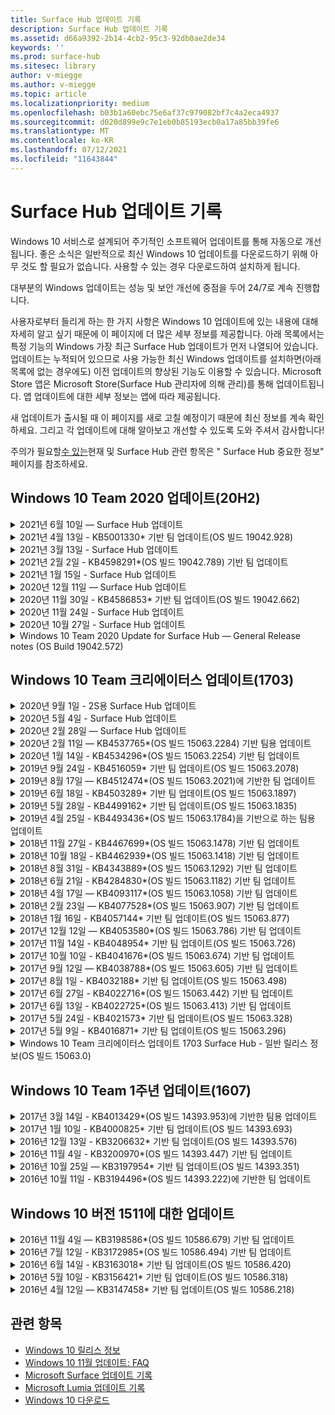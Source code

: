 ```yaml
---
title: Surface Hub 업데이트 기록
description: Surface Hub 업데이트 기록
ms.assetid: d66a9392-2b14-4cb2-95c3-92db0ae2de34
keywords: ''
ms.prod: surface-hub
ms.sitesec: library
author: v-miegge
ms.author: v-miegge
ms.topic: article
ms.localizationpriority: medium
ms.openlocfilehash: b03b1a60ebc75e6af37c979082bf7c4a2eca4937
ms.sourcegitcommit: d020d899e9c7e1eb0b85193ecb0a17a85bb39fe6
ms.translationtype: MT
ms.contentlocale: ko-KR
ms.lasthandoff: 07/12/2021
ms.locfileid: "11643844"
---
```

# <a name="surface-hub-update-history"></a>Surface Hub 업데이트 기록

Windows 10 서비스로 설계되어 주기적인 소프트웨어 업데이트를 통해 자동으로 개선됩니다. 좋은 소식은 일반적으로 최신 Windows 10 업데이트를 다운로드하기 위해 아무 것도 할 필요가 없습니다. 사용할 수 있는 경우 다운로드하여 설치하게 됩니다.

대부분의 Windows 업데이트는 성능 및 보안 개선에 중점을 두어 24/7로 계속 진행합니다.

사용자로부터 들리게 하는 한 가지 사항은 Windows 10 업데이트에 있는 내용에 대해 자세히 알고 싶기 때문에 이 페이지에 더 많은 세부 정보를 제공합니다. 아래 목록에서는 특정 기능의 Windows 가장 최근 Surface Hub 업데이트가 먼저 나열되어 있습니다. 업데이트는 누적되어 있으므로 사용 가능한 최신 Windows 업데이트를 설치하면(아래 목록에 없는 경우에도) 이전 업데이트의 향상된 기능도 이용할 수 있습니다. Microsoft Store 앱은 Microsoft Store(Surface Hub 관리자에 의해 관리)를 통해 업데이트됩니다. 앱 업데이트에 대한 세부 정보는 앱에 따라 제공됩니다.

새 업데이트가 출시될 때 이 페이지를 새로 고칠 예정이기 때문에 최신 정보를 계속 확인하세요. 그리고 각 업데이트에 대해 알아보고 개선할 수 있도록 도와 주셔서 감사합니다!

주의가 필요할[수 있는](https://support.microsoft.com/products/surface-devices/surface-hub)현재 및 Surface Hub 관련 항목은 " Surface Hub 중요한 정보" 페이지를 참조하세요.

## <a name="windows-10-team-2020-update-20h2"></a>Windows 10 Team 2020 업데이트(20H2)

<details>
<summary>2021년 6월 10일 — Surface Hub 업데이트</summary>

이 업데이트는 Surface Hub 2S와 관련이 있으며 아래에 설명된 드라이버 및 펌웨어 업데이트를 제공합니다.

* Surface UEFI 업데이트 - 694.3751.768.0
  * 중요한 보안 취약성을 해결하고 시스템 안정성을 향상시킵니다.
* Surface ME 펌웨어 업데이트 - 11.8.86.3877
  * 중요한 보안 취약성을 해결하고 시스템 안정성을 향상시킵니다.
* Intel(R) 관리 엔진 인터페이스 드라이버 - 2102.100.0.1044
  * 중요한 보안 취약성을 해결하고 시스템 안정성을 향상시킵니다.
</details>

<details>
<summary>2021년 4월 13일 - KB5001330* 기반 팀 업데이트(OS 빌드 19042.928)</summary>

이 업데이트는 Surface Hub 개선 및 보안 수정을 포함합니다. 업데이트 기록에 Surface Hub 간략하게 설명되지 않은 Windows 10 [업데이트에 대한](https://support.microsoft.com/help/4581839/windows-10-update-history)주요 업데이트는 다음과 같습니다.

* 일부 Surface Hub 모든 누적 업데이트가 Windows 대신 월별 보안 업데이트만 설치하는 Windows 해결합니다.

장치 기능 [및 서비스를 Surface Hub/사용](/surface-hub/) 안 하게 설정하려면 관리자 가이드를 참조하세요. *[KB5001330](https://support.microsoft.com/help/5001330)
</details>

<details>
<summary>2021년 3월 13일 - Surface Hub 업데이트</summary>

이 업데이트는 Surface Hub 2S와 관련이 있으며 아래에 설명된 드라이버 및 펌웨어 업데이트를 제공합니다.

* Intel(R) Bluetooth 드라이버 - 22.30.0.4
  * 시스템 보안 및 안정성을 향상시킵니다.
* Intel(R) 그래픽 드라이버 - 27.20.100.8682
  * 시스템 보안 및 안정성을 향상시킵니다.
* Intel(R) Wi-Fi 드라이버 - 22.30.0.11
  * 시스템 보안 및 안정성을 향상시킵니다.
</details>

<details>
<summary>2021년 2월 2일 - KB4598291*(OS 빌드 19042.789) 기반 팀 업데이트</summary>

이 업데이트는 Surface Hub 개선 및 보안 수정을 포함합니다. 업데이트 기록에 Surface Hub 간략하게 설명되지 않은 Windows 10 [업데이트에 대한](https://support.microsoft.com/help/4581839/windows-10-update-history)주요 업데이트는 다음과 같습니다.

* 장치 계정의 UPN이 SMTP와 같지 Exchange 일정 동기화가 작동할 수 있는 수정입니다.
* 관리자가 일정과 동기화하는 동안 최신 인증을 사용하지 않도록 설정하는 기능을 Exchange.
* "Surface Hub 자격 증명 사용" 기능을 사용하도록 설정한 후 사용자에게 프록시 자격 증명을 입력하라는 메시지가 없는지 확인합니다.
* 인증을 요구하는 프록시를 Windows 업데이트 및 스토어 업데이트 확인이 완료되지 않는 문제를 해결합니다.
* 유선으로 커넥트 동안 앱의 안정성을 향상시킵니다.

장치 기능 [및 서비스를 Surface Hub/사용](/surface-hub/) 안 하게 설정하려면 관리자 가이드를 참조하세요. *[KB4598291](https://support.microsoft.com/help/4598291)
</details>

<details>
<summary>2021년 1월 15일 - Surface Hub 업데이트</summary>

이 업데이트는 Surface Hub 2S와 관련이 있으며 아래에 설명된 드라이버 및 펌웨어 업데이트를 제공합니다.

* Surface SMC 펌웨어 업데이트 - 3.93.139.0
* Surface UEFI 업데이트 - 694.3473.768.0
</details>

<details>
<summary>2020년 12월 11일 — Surface Hub 업데이트</summary>

이 업데이트는 Surface Hub 2S와 관련이 있으며 아래에 설명된 드라이버 및 펌웨어 업데이트를 제공합니다.

* Surface SMC 펌웨어 업데이트 - 3.92.139.0
* Surface UEFI 업데이트 - 694.3447.768.0
</details>

<details>
<summary>2020년 11월 30일 - KB4586853* 기반 팀 업데이트(OS 빌드 19042.662)</summary>

이 업데이트는 Surface Hub 개선 및 보안 수정을 포함합니다. 업데이트 기록에 Surface Hub 간략하게 설명되지 않은 Windows 10 [업데이트에 대한](https://support.microsoft.com/help/4581839/windows-10-update-history)주요 업데이트는 다음과 같습니다.

* 추가 옵션을 설정 개인 정보 보호 정책 페이지로 업데이트합니다.
* 세션 종료 정리가 Edge 업데이트와 관련된 모든 데이터를 완전히 Chromium.
* 이미 시작된 모임이 시작/시작 화면에 표시되지 않는 문제를 해결합니다.
* en-US 이 아닌 로직에 대한 클라우드 복구 문제를 해결합니다.
* 비즈니스용 Skype
  * 방향 오디오 성능을 향상합니다.
  * 통화 중 펜을 사용할 때 "펜 탭" 비즈니스용 Skype 감소합니다.
* 내부자 프로그램에 등록할 때 안정성을 Windows 향상시킵니다.
* 팀 셸의 안정성을 Windows 향상시킵니다.

장치 기능 [및 서비스를 Surface Hub/사용](/surface-hub/) 안 하게 설정하려면 관리자 가이드를 참조하세요. *[KB4586853](https://support.microsoft.com/help/4586853)
</details>

<details>
<summary>2020년 11월 24일 - Surface Hub 업데이트</summary>

이 업데이트는 Surface Hub 2S와 관련이 있으며 아래에 설명된 드라이버 및 펌웨어 업데이트를 제공합니다.

* Surface SMC 펌웨어 업데이트 - 3.91.139.0
  * 연결된 대기 안정성을 개선합니다.
* Surface Touch 펌웨어 업데이트 - 3.91.139.0
  * 연결된 대기 터치 응답을 개선합니다.
* Surface USB 오디오 펌웨어 업데이트 - 3.91.139.0
* Surface 펜 펌웨어 업데이트 - 3.91.139.0
</details>

<details>
<summary>2020년 10월 27일 - Surface Hub 업데이트</summary>

이 업데이트는 Surface Hub 2S와 관련이 있으며 아래에 설명된 드라이버 및 펌웨어 업데이트를 제공합니다.

* Surface 시스템 집계 펌웨어 업데이트 - 4.14.139.0
* Surface UEFI 업데이트 - 694.3386.768.0
</details>

<details>
<summary>Windows 10 Team 2020 Update for Surface Hub — General Release notes (OS Build 19042.572)</summary>

이 업데이트는 Surface Hub 개선 및 보안 수정을 포함합니다. Surface Hub 업데이트 기록에 아직 설명되지 [](https://support.microsoft.com/help/4581839/windows-10-update-history)않은 Windows 10 업데이트에 대한 주요 업데이트는 " Windows 10 Team[2020 Update "의](/surface-hub/surface-hub-2020-update-whats-new)새로운 소식 페이지에 기록되어 있습니다.

지역, 배포 방법 및 장치 유형별로 업데이트 가용성에 대한 자세한 내용은 "Windows 10 Team[2020](/surface-hub/surface-hub-2020-update)업데이트 설치" 페이지를 참조하세요.
</details>

## <a name="windows-10-team-creators-update-1703"></a>Windows 10 Team 크리에이터스 업데이트(1703)

<details>
<summary>2020년 9월 1일 - 2S용 Surface Hub 업데이트</summary>

이 업데이트는 Surface Hub 2S와 관련이 있으며 아래에 설명된 드라이버 및 펌웨어 업데이트를 제공합니다.

* Surface SMC 펌웨어 업데이트 - 1.177.139.0
  * 필드 복구 시나리오를 개선합니다.
* Surface SSD 펌웨어 업데이트 - 5.14.139.0
  * 시스템 안정성을 향상시킵니다.
* Surface Serial Hub 드라이버 - 9.40.139.0
  * 시스템 안정성을 향상시킵니다.
</details>

<details>
<summary>2020년 5월 4일 - Surface Hub 업데이트</summary>

이 업데이트는 Surface Hub 2S와 관련이 있으며 아래에 설명된 드라이버 및 펌웨어 업데이트를 제공합니다.

* Surface USB 오디오 드라이버 - 15.3.6.0
  * 방향 오디오 성능을 향상합니다.
* Intel(R) 디스플레이 오디오 드라이버 - 10.27.0.5
  * 화면 공유 시나리오를 개선합니다.
* Intel(R) 그래픽 드라이버 - 26.20.100.7263
  * 시스템 안정성을 향상시킵니다.
* Surface 시스템 드라이버 - 1.7.139.0
  * 시스템 안정성을 향상시킵니다.
* Surface SMC 펌웨어 업데이트 - 1.176.139.0
  * 시스템 안정성을 향상시킵니다.
</details>

<details>
<summary>2020년 2월 28일 — Surface Hub 업데이트</summary>

이 업데이트는 Surface Hub 2S와 관련이 있으며 아래에 설명된 드라이버 및 펌웨어 업데이트를 제공합니다.

* Surface 통합 드라이버 - 13.46.139.0 
  * 디스플레이 밝기 시나리오를 개선합니다.
* Intel(R) 관리 엔진 인터페이스 드라이버 - 1914.12.0.1256
  * 시스템 안정성을 향상시킵니다.
* Surface SMC 펌웨어 업데이트 - 1.161.139.0
  * 펜 배터리 성능을 향상합니다.
* Surface UEFI 업데이트 - 694.2938.768.0
  * 시스템 안정성을 향상시킵니다.
</details>

<details>
<summary>2020년 2월 11일 — KB4537765*(OS 빌드 15063.2284) 기반 팀용 업데이트</summary>

이 업데이트는 Surface Hub 개선 및 보안 수정을 포함합니다. 업데이트 기록에 Surface Hub 간략하게 설명되지 않은 Windows 10 [업데이트에 대한](https://support.microsoft.com/help/4018124/windows-10-update-history)주요 업데이트는 다음과 같습니다.

* 통화 중 다른 참가자가 허브 2S를 잘 들을 수 없는 비즈니스용 Skype 해결합니다.
* 일부 아랍어, Hebrew 및 기타 RTL 언어 사용 시나리오의 안정성을 Surface Hub.

장치 기능 [및 서비스를 Surface Hub/사용](/surface-hub/) 안 하게 설정하려면 관리자 가이드를 참조하세요.
*[KB4537765](https://support.microsoft.com/help/4537765)
</details>

<details>
<summary>2020년 1월 14일 - KB4534296*(OS 빌드 15063.2254) 기반 팀 업데이트</summary>

이 업데이트는 Surface Hub 개선 및 보안 수정을 포함합니다. 업데이트 기록에 Surface Hub 간략하게 설명되지 않은 Windows 10 [업데이트에 대한](https://support.microsoft.com/help/4018124/windows-10-update-history)주요 업데이트는 다음과 같습니다.

* 2S의 로그 컬렉션에 Microsoft Surface Hub 해결합니다.

장치 기능 [및 서비스를 Surface Hub/사용](/surface-hub/) 안 하게 설정하려면 관리자 가이드를 참조하세요.
*[KB4534296](https://support.microsoft.com/help/4534296)
</details>

<details>
<summary>2019년 9월 24일 - KB4516059* 기반 팀 업데이트(OS 빌드 15063.2078)</summary>

이 업데이트는 Surface Hub 개선 및 보안 수정을 포함합니다. 업데이트 기록에 Surface Hub 간략하게 설명되지 않은 Windows 10 [업데이트에 대한](https://support.microsoft.com/help/4018124/windows-10-update-history)주요 업데이트는 다음과 같습니다.

 * 복구 옵션을 Surface Hub 2S 복구 설정 페이지로 업데이트합니다.
 * 장치 인식을 Surface Hub 2S 시작 화면으로 업데이트합니다.
 * 팀 셸 백그라운드가 잘못 Windows 문제를 해결했습니다.
 * MDM 정책을 사용하여 구성할 때 시작 메뉴 레이아웃 지속성 문제를 해결했습니다.
 * 일부 내부 웹 Microsoft Edge 검색할 때 발생하는 문제를 해결했습니다.
 * 전체 화면 모드로 비즈니스용 Skype 때 발생하는 문제를 해결했습니다.

장치 기능 [및 서비스를 Surface Hub/사용](/surface-hub/) 안 하게 설정하려면 관리자 가이드를 참조하세요.
*[KB4503289](https://support.microsoft.com/help/4503289)
</details>

<details>
<summary>2019년 8월 17일 — KB4512474*(OS 빌드 15063.2021)에 기반한 팀 업데이트</summary>

이 업데이트는 Surface Hub 개선 및 보안 수정을 포함합니다. 업데이트 기록에 Surface Hub 간략하게 설명되지 않은 Windows 10 [업데이트에 대한](https://support.microsoft.com/help/4018124/windows-10-update-history)주요 업데이트는 다음과 같습니다.

 * 허브 2S의 비디오 아웃이 기본적으로 "중복" 모드로 설정되어 있도록 합니다.
 * 일부 아랍어 사용 시나리오의 안정성을 Surface Hub.

장치 기능 [및 서비스를 Surface Hub/사용](/surface-hub/) 안 하게 설정하려면 관리자 가이드를 참조하세요.
*[KB4503289](https://support.microsoft.com/help/4503289)
 </details>

<details>
<summary>2019년 6월 18일 - KB4503289* 기반 팀 업데이트(OS 빌드 15063.1897)</summary>

이 업데이트는 Surface Hub 개선 및 보안 수정을 포함합니다. 업데이트 기록에 Surface Hub 간략하게 설명되지 않은 Windows 10 [업데이트에 대한](https://support.microsoft.com/help/4018124/windows-10-update-history)주요 업데이트는 다음과 같습니다.

* 사용자가 계정이 있는 Microsoft Surface Hub 로그인할 수 Azure Active Directory 해결합니다. 이 문제는 이전 세션이 성공적으로 종료되지 않았기 때문에 발생합니다.
* 장치 계정 설정 시나리오에서 ID 공급자에 대한 TLS 1.2 Exchange 추가합니다.
* 허브 2S에서 하드웨어 진단 앱의 안정성을 개선하기 위한 수정입니다. 
* 허브 2S에서 첫 실행 설치 환경의 일관성을 개선하기 위해 수정합니다. 

장치 기능 [및 서비스를 Surface Hub/사용](/surface-hub/) 안 하게 설정하려면 관리자 가이드를 참조하세요.
*[KB4503289](https://support.microsoft.com/help/4503289)
</details>

<details>
<summary>2019년 5월 28일 - KB4499162* 기반 팀 업데이트(OS 빌드 15063.1835)</summary>

이 업데이트는 Surface Hub 개선 및 보안 수정을 포함합니다. 업데이트 기록에 Surface Hub 간략하게 설명되지 않은 Windows 10 [업데이트에 대한](https://support.microsoft.com/help/4018124/windows-10-update-history)주요 업데이트는 다음과 같습니다.

* "Surface Hub 자격 증명 사용" 기능을 사용하도록 설정한 후 사용자에게 프록시 자격 증명을 입력하라는 메시지가 없는지 확인합니다.
* 오디오/비디오가 올바른 프록시를 Skype 아니기 때문에 연결에 주기적으로 실패하는 문제를 해결합니다.
* TLS 1.2에 대한 지원을 비즈니스용 Skype.
* Skype 서버에 TLS 1.0 또는 TLS 1.1을 사용하지 않도록 설정한 경우 Skype 클라이언트의 SIP 연결 실패를 해결합니다.

장치 기능 [및 서비스를 Surface Hub/사용](/surface-hub/) 안 하게 설정하려면 관리자 가이드를 참조하세요.
*[KB4499162](https://support.microsoft.com/help/4499162)
</details>

<details>
<summary>2019년 4월 25일 - KB4493436*(OS 빌드 15063.1784)을 기반으로 하는 팀용 업데이트</summary>

이 업데이트는 Surface Hub 개선 및 보안 수정을 포함합니다. 업데이트 기록에 Surface Hub 간략하게 설명되지 않은 Windows 10 [업데이트에 대한](https://support.microsoft.com/help/4018124/windows-10-update-history)주요 업데이트는 다음과 같습니다.

* 디바이스에 연결된 일부 USB 장치에서 비디오 및 오디오 동기화 문제를 Surface Hub.

장치 기능 [및 서비스를 Surface Hub/사용](/surface-hub/) 안 하게 설정하려면 관리자 가이드를 참조하세요.
*[KB4493436](https://support.microsoft.com/help/4493436)
</details>

<details>
<summary>2018년 11월 27일 - KB4467699*(OS 빌드 15063.1478) 기반 팀 업데이트</summary>

이 업데이트는 Surface Hub 개선 및 보안 수정을 포함합니다. 업데이트 기록에 Surface Hub 간략하게 설명되지 않은 Windows 10 [업데이트에 대한](https://support.microsoft.com/help/4018124/windows-10-update-history)주요 업데이트는 다음과 같습니다.

* 일부 사용자가 "내 모임 및 파일"에 Signing-In 문제를 해결합니다.

장치 기능 [및 서비스를 Surface Hub/사용](/surface-hub/) 안 하게 설정하려면 관리자 가이드를 참조하세요.
*[KBKB4467699](https://support.microsoft.com/help/KB4467699)
</details>

<details>
<summary>2018년 10월 18일 - KB4462939*(OS 빌드 15063.1418) 기반 팀 업데이트</summary>

이 업데이트는 Surface Hub 개선 및 보안 수정을 포함합니다. 업데이트 기록에 Surface Hub 간략하게 설명되지 않은 Windows 10 [업데이트에 대한](https://support.microsoft.com/help/4018124/windows-10-update-history)주요 업데이트는 다음과 같습니다.

* 비즈니스용 Skype 수정 사항: 
  * 절전 비즈니스용 Skype 연결 문제를 해결합니다.
  * 장치가 비즈니스용 Skype 연결될 때 네트워크 연결 문제를 해결합니다.
  * 디렉터리에서 사용자를 비즈니스용 Skype 충돌을 해결합니다.
* 허브가 엔터프라이즈 프록시 환경에서 실수로 "인터넷 연결 없음"을 보고하는 문제를 해결합니다.
* 고객이 새 화이트보드 환경으로 작업할 수 있는 기능을 구현했습니다.

장치 기능 [및 서비스를 Surface Hub/사용](/surface-hub/) 안 하게 설정하려면 관리자 가이드를 참조하세요.
*[KB4462939](https://support.microsoft.com/help/4462939)
</details>

<details>
<summary>2018년 8월 31일 - KB4343889*(OS 빌드 15063.1292) 기반 팀 업데이트</summary>

이 업데이트는 Surface Hub 개선 및 보안 수정을 포함합니다. 업데이트 기록에 Surface Hub 간략하게 설명되지 않은 Windows 10 [업데이트에 대한](https://support.microsoft.com/help/4018124/windows-10-update-history)주요 업데이트는 다음과 같습니다.

* 사용자에 대한 지원을 Microsoft Teams
* Intune 등록 시 작업 관리 문제 해결
* 관리자가 허브에 대해 인스턴트 메시징 및 전자 메일 서비스를 사용하지 않도록 설정하는 데 사용
* 앱에 대한 추가 버그 수정 및 안정성 Surface Hub 비즈니스용 Skype 개선

장치 기능 [및 서비스를 Surface Hub/사용](/surface-hub/) 안 하게 설정하려면 관리자 가이드를 참조하세요.
*[KB4343889](https://support.microsoft.com/help/4343889)
</details>

<details>
<summary>2018년 6월 21일 - KB4284830*(OS 빌드 15063.1182) 기반 팀 업데이트</summary>

이 업데이트는 Surface Hub 개선 및 보안 수정을 포함합니다. 업데이트 기록에 Surface Hub 간략하게 설명되지 않은 Windows 10 [업데이트에 대한](https://support.microsoft.com/help/4018124/windows-10-update-history)주요 업데이트는 다음과 같습니다.

* EMEA의 GDPR 요구 사항 지원에 대한 원격 분석 변경

장치 기능 [및 서비스를 Surface Hub/사용](/surface-hub/) 안 하게 설정하려면 관리자 가이드를 참조하세요.
*[KB4284830](https://support.microsoft.com/help/KB4284830)
</details>

<details>
<summary>2018년 4월 17일 — KB4093117*(OS 빌드 15063.1058) 기반 팀 업데이트</summary>

이 업데이트는 Surface Hub 개선 및 보안 수정을 포함합니다. 업데이트 기록에 Surface Hub 간략하게 설명되지 않은 Windows 10 [업데이트에 대한](https://support.microsoft.com/help/4018124/windows-10-update-history)주요 업데이트는 다음과 같습니다.

* 유선 투영 문제를 해결합니다.
* 특정 MDM(모바일 장치 관리) 정책에 대한 대량 업데이트 사용
* 국제 전화로 전화 걸기 문제를 해결합니다.
* 2 Surface Hub가 동일한 모임에 참가할 때 이미지 해상도 문제를 해결합니다.
* OMS(Operations Management Suite) 인증서 처리 오류를 해결합니다.
* 세션 종료 시 정리 시 보안 문제를 해결합니다.
* 채널 Miracast 149-165에 Surface Hub 지정된 경우 문제 해결
  * 지역 정부 규정으로 인해 유럽, 일본 또는 이스라엘에서 채널 149~165를 계속 사용할 수 없습니다.

장치 기능 [및 서비스를 Surface Hub/사용](/surface-hub/) 안 하게 설정하려면 관리자 가이드를 참조하세요.
*[KB4093117](https://support.microsoft.com/help/4093117)
</details>

<details>
<summary>2018년 2월 23일 — KB4077528*(OS 빌드 15063.907) 기반 팀 업데이트</summary>

이 업데이트는 Surface Hub 개선 및 보안 수정을 포함합니다. 업데이트 기록에 Surface Hub 간략하게 설명되지 않은 Windows 10 [업데이트에 대한](https://support.microsoft.com/help/4018124/windows-10-update-history)주요 업데이트는 다음과 같습니다.

* MDM 설정이 올바르게 적용되지 않는 문제를 해결했습니다.
* 향상된 정리 프로세스

장치 기능 [및 서비스를 Surface Hub/사용](/surface-hub/) 안 하게 설정하려면 관리자 가이드를 참조하세요.
*[KB4077528](https://support.microsoft.com/help/4077528)
</details>

<details>
<summary>2018년 1월 16일 - KB4057144* 기반 팀 업데이트(OS 빌드 15063.877)</summary>

이 업데이트는 Surface Hub 개선 및 보안 수정을 포함합니다. 업데이트 기록에 Surface Hub 간략하게 설명되지 않은 Windows 10 [업데이트에 대한](https://support.microsoft.com/help/4018124/windows-10-update-history)주요 업데이트는 다음과 같습니다.

* MDM을 통해 시작 메뉴 타일 레이아웃을 관리하는 기능을 추가합니다.
* 암호 순환 구성의 MDM 버그 수정

장치 기능 [및 서비스를 Surface Hub/사용](/surface-hub/) 안 하게 설정하려면 관리자 가이드를 참조하세요.
*[KB4057144](https://support.microsoft.com/help/4057144)
</details>

<details>
<summary>2017년 12월 12일 — KB4053580*(OS 빌드 15063.786) 기반 팀 업데이트</summary>

이 업데이트는 Surface Hub 개선 및 보안 수정을 포함합니다. 업데이트 기록에 Surface Hub 간략하게 설명되지 않은 Windows 10 [업데이트에 대한](https://support.microsoft.com/help/4018124/windows-10-update-history)주요 업데이트는 다음과 같습니다.

* 통화 중 카메라 비디오 깜박임(깜빡임 또는 깜박임)비즈니스용 Skype 해결합니다.
* 알림 센터 SSD ID 문제 해결

장치 기능 [및 서비스를 Surface Hub/사용](/surface-hub/) 안 하게 설정하려면 관리자 가이드를 참조하세요.
*[KB4053580](https://support.microsoft.com/help/4053580)
</details>

<details>
<summary>2017년 11월 14일 - KB4048954* 기반 팀 업데이트(OS 빌드 15063.726)</summary>

이 업데이트는 Surface Hub 개선 및 보안 수정을 포함합니다. 업데이트 기록에 Surface Hub 간략하게 설명되지 않은 Windows 10 [업데이트에 대한](https://support.microsoft.com/help/4018124/windows-10-update-history)주요 업데이트는 다음과 같습니다.

* 고객이 MDM 정책을 사용하여 802.1x 유선 네트워크 인증을 사용하도록 설정할 수 있도록 하는 기능 업데이트입니다.
* 사용자가 파일을 열 때 원하는 응용 프로그램을 동적으로 선택할 수 있도록 하는 기능 업데이트입니다.
* 세션 종료 정리가 사용자 계정과 장치 간의 모든 연결을 완전히 제거하도록 하는 수정입니다.
* 정리 시간 및 연결 시간을 Miracast 수정합니다.
* 애드 호크 모임 중에 간편한 인증 사용률을 소개합니다.
* 서비스 구성 요소가 장치 전체에 구성된 프록시를 사용하도록 하는 수정입니다.
* 디바이스에서 전송하는 원격 분석의 보안을 줄이고 더욱 철저하게 보호하여 대역폭 사용률을 줄입니다.
* 모임이 끝날 때 사용자가 Microsoft에 피드백을 제공할 수 있는 기능을 사용할 수 있습니다.

장치 기능 [및 서비스를 Surface Hub/사용](/surface-hub/) 안 하게 설정하려면 관리자 가이드를 참조하세요.
*[KB4048954](https://support.microsoft.com/help/4048954)
</details>

<details>
<summary>2017년 10월 10일 - KB4041676*(OS 빌드 15063.674) 기반 팀 업데이트</summary>

이 업데이트는 Surface Hub 개선 및 보안 수정을 포함합니다. 업데이트 기록에 Surface Hub 간략하게 설명되지 않은 Windows 10 [업데이트에 대한](https://support.microsoft.com/help/4018124/windows-10-update-history)주요 업데이트는 다음과 같습니다.

* 비즈니스용 Skype
  * 절전에서 다시 시작될 때 장치를 다시 시작해야 하는 문제를 해결합니다.
  * 온라인 허브 계정을 통해 외부 연락처가 해결되지 Skype 해결합니다.
* PowerPoint
  * 일부 프레젠테이션이 PowerPoint 프로젝트되지 않는 문제를 해결합니다.
* 일반
  * 시스템 관리자가 USB 포트를 사용하지 않도록 설정할 수 없는 문제를 해결합니다.

*[KB4041676](https://support.microsoft.com/help/4041676)
</details>

<details>
<summary>2017년 9월 12일 — KB4038788*(OS 빌드 15063.605) 기반 팀 업데이트 </summary>

이 업데이트는 Surface Hub 개선 및 보안 수정을 포함합니다. 업데이트 기록에 Surface Hub 간략하게 설명되지 않은 Windows 10 [업데이트에 대한](https://support.microsoft.com/help/4018124/windows-10-update-history)주요 업데이트는 다음과 같습니다.

* 보안
  * 장치가 절전 모드에서 해제될 때 Bitlocker 문제를 해결합니다.
* 일반
  * 장치 상태 원격 분석의 빈도/양을 줄이면 시스템 성능이 향상됩니다.
  * 장치가 시스템 로그를 수집하지 못하게 하는 문제를 해결합니다.

*[KB4038788](https://support.microsoft.com/help/4038788)
</details>

<details>
<summary>2017년 8월 1일 - KB4032188* 기반 팀 업데이트(OS 빌드 15063.498)</summary>

* 비즈니스용 Skype 
  * 다시 비즈니스용 Skype Sign-In 다시 시도해야 하는 문제를 해결합니다.
  * 모임 비즈니스용 Skype 표시되지 않은 문제를 해결합니다.
  * 안정성 향상을 Surface Hub 비즈니스용 Skype 수정합니다.

*[KB4032188](https://support.microsoft.com/help/4032188)
</details>

<details>
<summary>2017년 6월 27일 - KB4022716*(OS 빌드 15063.442) 기반 팀 업데이트</summary>

이 업데이트는 Surface Hub 개선 및 보안 수정을 포함합니다. 업데이트 기록에 Surface Hub 간략하게 설명되지 않은 Windows 10 [업데이트에 대한](https://support.microsoft.com/help/4018124/windows-10-update-history)주요 업데이트는 다음과 같습니다.

* 84인치 절전이 필요한 NVIDIA 드라이버 충돌을 해결합니다Surface Hub 전원을 다가 수동으로 다시 시작해야 합니다.
* 일부 앱이 84인치 앱에서 실행되지 못하는 문제를 Surface Hub.

*[KB4022716](https://support.microsoft.com/help/4022716)
</details>

<details>
<summary>2017년 6월 13일 - KB4022725*(OS 빌드 15063.413) 기반 팀 업데이트</summary>

이 업데이트는 Surface Hub 개선 및 보안 수정을 포함합니다. 업데이트 기록에 Surface Hub 간략하게 설명되지 않은 Windows 10 [업데이트에 대한](https://support.microsoft.com/help/4018124/windows-10-update-history)주요 업데이트는 다음과 같습니다.

* 일반
  * 펜의 펜에 대한 펜의 떨어뜨리는 문제 해결
  * "정리" 모임으로 연장되는 문제를 해결했습니다.

*[KB4022725](https://support.microsoft.com/help/4022725)
</details>

<details>
<summary>2017년 5월 24일 - KB4021573* 기반 팀 업데이트(OS 빌드 15063.328)</summary>

이 업데이트는 Surface Hub 개선 및 보안 수정을 포함합니다. 업데이트 기록에 Surface Hub 간략하게 설명되지 않은 Windows 10 [업데이트에 대한](https://support.microsoft.com/help/4018124/windows-10-update-history)주요 업데이트는 다음과 같습니다.

* 일반
  * 업데이트 문제 중 프록시 설정 보존과 함께 해결된 문제

*[KB4021573](https://support.microsoft.com/help/4021573)
</details>

<details>
<summary>2017년 5월 9일 - KB4016871* 기반 팀 업데이트(OS 빌드 15063.296)</summary>

이 업데이트는 Surface Hub 개선 및 보안 수정을 포함합니다. 업데이트 기록에 Surface Hub 간략하게 설명되지 않은 Windows 10 [업데이트에 대한](https://support.microsoft.com/help/4018124/windows-10-update-history)주요 업데이트는 다음과 같습니다.

* 일반
  * 절전 모드/절전 모드 해제 주기 문제 해결
  * 몇 가지 초기화 및 복구 문제 해결
  * 업데이트 기록 탭 문제 해결
  * 서비스 Miracast 문제 해결
* 앱
  * 앱 패키지 업데이트 오류 수정

*[KB4016871](https://support.microsoft.com/help/4016871)
</details>

<details>
<summary>Windows 10 Team 크리에이터스 업데이트 1703 Surface Hub - 일반 릴리스 정보(OS 빌드 15063.0)</summary>

이 업데이트는 Surface Hub 개선 및 보안 수정을 포함합니다. 업데이트 기록에 Surface Hub 간략하게 설명되지 않은 Windows 10 [업데이트에 대한](https://support.microsoft.com/help/4018124/windows-10-update-history)주요 업데이트는 다음과 같습니다.

* 큰 화면 환경 발전 
  * 시작 및 시작에서 모임 캐롤링 개선
  * 모임에 참가하고 모임에서 직접 세션을 시작 메뉴
  * 앱은 세션 중에 더 많은 화면을 활용할 수 있습니다.
  * 간소화된 Skype 컨트롤
  * 피드백을 제공하기 위한 개선된 메커니즘
* 내 개인 콘텐츠 액세스*
  * 시작 또는 시작의 개인 Single Sign-On
  * 모임에 참가하고 모임에서 직접 세션을 시작 메뉴
  * 시작에서 직접 비즈니스용 OneDrive 개인 파일에 액세스
  * 미리 채워진 참석자 로그인
  * "Authenticator 앱으로 간소화된 인증 흐름**
* 배포 & 관리 가능성 
  * 대량 프로비저닝을 통한 간소화된 OOBE 환경
  * 클라우드 기반 장치 복구 서비스
  * Enterprise 인증서 지원
  * 향상된 프록시 자격 증명 지원
  * QoS(Skype 서비스 품질) 구성 지원이 추가 및/개선되었습니다.
  * 장치에서 기본 장치 볼륨을 설정하는 설정
  * 사용자 설정에 대한 MDM Surface Hub [향상](/surface-hub/remote-surface-hub-management)
* 향상된 보안 
  * USB 드라이브를 BitLocker로만 제한하는 기능을 추가했습니다.
  * MDM을 통해 USB 포트를 사용하지 않도록 설정하는 기능을 추가했습니다.
  * 시간 제한 시 "세션 다시 시작" 기능을 사용하지 않도록 설정하는 기능이 추가되었습니다.
  * 유선 802.1x 지원 추가
* 오디오 및 투영
  * Dolby 오디오 "휴먼 스피커" 향상된 기능
  * 통화 중 펜을 사용할 때 "펜 탭" 비즈니스용 Skype 감소
  * Miracast 연결에 대한 지원이 추가되었습니다.
* 안정성 및 성능 수정
  * 몇 가지 초기화 및 복구 문제 해결
  * 클라이언트 Surface Hub Exchange 사용할 때 인증 문제가 해결되었습니다.
  * 향상된 Wi-Fi 네트워크 연결 및 자격 증명 안정성
  * 비디오 Miracast 오디오 팝 및 동기화 문제가 해결되었습니다.
  * 자동 연결 동작을 사용하지 않도록 설정하는 포함된 설정

*Single sign-in feature requires use of Office365 and 비즈니스용 OneDrive **Refer to Admin Guide for service requirements

</details>

## <a name="windows-10-team-anniversary-update-1607"></a>Windows 10 Team 1주년 업데이트(1607)

<details>
<summary>2017년 3월 14일 - KB4013429*(OS 빌드 14393.953)에 기반한 팀용 업데이트</summary>

이 업데이트는 Surface Hub 개선 및 보안 수정을 포함합니다. 업데이트 기록에 Surface Hub 간략하게 설명되지 않은 Windows 10 [업데이트에 대한](https://support.microsoft.com/help/4018124/windows-10-update-history)주요 업데이트는 다음과 같습니다.

* 일반
  * 제한된 파일 위치로의 탐색을 방지하기 위한 파일 탐색기 보안 수정
* 비즈니스용 Skype
  * 원격 데스크톱 기반 화면 공유 중에 대기 시간을 해결하기 위해 수정

*[KB4013429](https://support.microsoft.com/help/4013429)
</details>

<details>
<summary>2017년 1월 10일 - KB4000825* 기반 팀 업데이트(OS 빌드 14393.693)</summary>

이 업데이트는 Surface Hub 개선 및 보안 수정을 포함합니다. 업데이트 기록에 Surface Hub 간략하게 설명되지 않은 Windows 10 [업데이트에 대한](https://support.microsoft.com/help/4018124/windows-10-update-history)주요 업데이트는 다음과 같습니다.

* 실제 일본어 키보드에 사용할 106/109 키보드 레이아웃 선택

*[KB4000825](https://support.microsoft.com/help/4000825)
</details>

<details>
<summary>2016년 12월 13일 - KB3206632* 기반 팀 업데이트(OS 빌드 14393.576)</summary>

이 업데이트는 Surface Hub 개선 및 보안 수정을 포함합니다. 업데이트 기록에 Surface Hub 간략하게 설명되지 않은 Windows 10 [업데이트에 대한](https://support.microsoft.com/help/4018124/windows-10-update-history)주요 업데이트는 다음과 같습니다.

* 유선 연결 오디오 왜곡 문제를 해결합니다.

*[KB3206632](https://support.microsoft.com/help/3206632)
</details>

<details>
<summary>2016년 11월 4일 - KB3200970*(OS 빌드 14393.447) 기반 팀 업데이트</summary>

이 업데이트는 Windows 10 Team 업데이트(버전 1607)에 Surface Hub 개선 및 보안 수정을 포함합니다. 업데이트 기록에 Surface Hub 간략하게 설명되지 않은 Windows 10 [업데이트에 대한](https://support.microsoft.com/help/4018124/windows-10-update-history)주요 업데이트는 다음과 같습니다.

* 비즈니스용 Skype 개선하기 위해 버그 수정

*[KB3200970](https://support.microsoft.com/help/3200970)
</details>

<details>
<summary>2016년 10월 25일 — KB3197954* 기반 팀 업데이트(OS 빌드 14393.351)</summary>

이 업데이트는 Surface Hub 개선 및 보안 수정을 포함합니다. 업데이트 기록에 Surface Hub 간략하게 설명되지 않은 Windows 10 [업데이트에 대한](https://support.microsoft.com/help/4018124/windows-10-update-history)주요 업데이트는 다음과 같습니다.

* OS 및 Bios에서 새로운 절전 기능을 사용하도록 설정하여 Surface Hub 소비를 줄이고 장기 안정성을 향상
* 일반
  * 화면 키보드가 가끔 나타나지 않는 시나리오를 해결합니다.
  * 예약된 모임을 열 때 가끔 발생하는 화이트보드 응용 프로그램 교대조를 해결합니다.
  * 장치가 재설정된 후 관리자가 로컬 관리자 암호를 변경하지 못하게 하는 문제를 해결합니다.
  * 장치 초기화 중에 상태 표시줄 추적의 BIOS 변경 문제 해결
  * 전원 문제를 해결하기 위한 UEFI 업데이트

*[KB3197954](https://support.microsoft.com/help/3197954)
</details>

<details>
<summary>2016년 10월 11일 - KB3194496*(OS 빌드 14393.222)에 기반한 팀 업데이트</summary>

이 업데이트는 Windows 10 Team 1주년 업데이트를 Surface Hub 개선 및 보안 수정을 포함합니다. (디바이스가 설치된 Windows 10 버전 1607에서 실행됩니다.) 업데이트 기록에 Surface Hub 간략하게 설명되지 않은 Windows 10 [업데이트에 대한](https://support.microsoft.com/help/4018124/windows-10-update-history)주요 업데이트는 다음과 같습니다.

* 비즈니스용 Skype
  * 페더링된 계정을 사용하여 모임에 참가할 때 문제를 포함하여 모임에 참가할 때의 성능 향상
  * 이제 VBSS(비디오 기반 화면 공유) 지원은 현재 비즈니스용 Skype 사용할 수 Surface Hub
  * 유휴 시간 문제 5분 후 연결 끊기 해결
  * 해결된 Skype 허브-허브 화면 공유 실패
  * 비디오의 향상된 Skype 포함:
    * 여러 비디오 발표자와의 모임 중에 비디오 손실
    * 통화 중 비디오 자르기
    * 다른 참가자에 대해 표시되지 않는 발신 전화 비디오
  * UPN 로그인 오류로 해결된 문제
  * SIP(Session Initiation Protocol) 통화를 사용하는 동안 다이얼 패드에 문제가 해결되었습니다.
* 화이트보드
  * 이제 사용자가 공유 기능을 통해 온라인 OneDrive 화이트보드 세션을 저장하고 회수할 수 있습니다.
  * 도크에서 펜을 제거할 때 화이트보드 시작 개선
* 앱
  * 개인 및 OneDrive 파일에 액세스하기 위해 미리 설치된 OneDrive 앱
  * 사진 및 사진 보기 위해 미리 설치된 앱
  * 대시보드를 보기 위해 미리 설치된 PowerBI 앱
  * Word, Excel, PowerPoint 앱인 Office 모든 앱에서는 모두 ink를 사용할 수 있습니다.
  * 이제 Surface Hub Edge에서 플래시 기반 웹 사이트를 지원
* 일반
  * 오디오 장치 선택 사용(외부 오디오 장치를 사용하여 연결된 Surface Hub의 경우)
  * DisplayPort 출력 커넥터에서 HDCP 지원 사용
  * 사용성 최적화를 위한 설정에 대한 시스템 UI 변경 사항(자세한 내용은 [사용자](https://www.microsoft.com/surface/support/surface-hub) 및 관리자 가이드 참조)
  * 버그 수정 및 성능 최적화를 통해 로그인 Azure Active Directory 속도를 향상
  * 데이터를 다시 설정하고 복원하는 데 필요한 시간이 크게 Surface Hub
  * Windows Defender UI가 설정 내에 추가되었습니다.
  * 시작 시 향상된 UX 터치
  * 지원되는 장치에서 1080p 이상의 무선 Miracast 지원 사용
  * 시작 시 "인터넷에 연결되지 않습니다." 및 "약속이 최신 상태일 수 있습니다." 거짓 알림 상태 확인
  * 화면 키보드의 안정성 향상
  * ICD(Windows Imaging & Configuration Designer) 및 OMS(Operations Management Suite)의 향상된 Surface Hub 모니터링 솔루션을 사용하여 Surface Hub 프로비저닝 패키지를 만들기 위한 추가 지원

*[KB3194496](https://support.microsoft.com/help/3194496)
</details>

## <a name="updates-for-windows-10-version-1511"></a>Windows 10 버전 1511에 대한 업데이트

<details>
<summary>2016년 11월 4일 — KB3198586*(OS 빌드 10586.679) 기반 팀 업데이트</summary>

이 업데이트는 Windows 10 Team(버전 1511)Surface Hub 업데이트 기록 에 설명된 품질 향상 및 보안 Windows 10 [포함되어 있습니다.](https://support.microsoft.com/help/4018124/windows-10-update-history) 이 업데이트에는 특정 Surface Hub 항목이 없습니다.

*[KB3198586](https://support.microsoft.com/help/3198586)
</details>

<details>
<summary>2016년 7월 12일 - KB3172985*(OS 빌드 10586.494) 기반 팀 업데이트</summary>

이 업데이트에는 품질 개선 및 보안 수정이 포함됩니다. 이 업데이트에는 새로운 운영 체제 기능이 도입되지 않습니다. Surface Hub(Windows 10 업데이트 기록에 포함되지 않은 변경 [내용)에](https://support.microsoft.com/help/4018124/windows-10-update-history)대한 주요 변경 내용은 다음과 같습니다.

* 시스템 충돌을 일으키는 Windows 해결되었습니다.
* Edge가 반복적으로 충돌하는 문제를 해결했습니다.
* 사전 종료 서비스 충돌을 일으키는 문제를 해결했습니다.
* 세션 후 일부 앱 데이터가 제대로 제거되지 않는 문제를 해결했습니다.
* NFC 성능을 향상하기 위해 Broadcom NFC 드라이버가 업데이트되었습니다.
* 업데이트된 전사 Wi-Fi 드라이버를 통해 성능 Miracast 업데이트되었습니다.
* 84인치 Surface Hub 어지러운 콘텐츠가 표시되는 표시 버그를 수정하기 위해 Nvidia 드라이버가 업데이트되었습니다.
* 다음을 비즈니스용 Skype 수 있는 다양한 문제 해결 
  * 모임 중에 비즈니스용 Skype 연결이 끊어진 문제
  * 모임 이끌이가 페더전된 구성에 있는 경우 사용자가 모임에 참가할 수 없는 문제
  * 응용 비즈니스용 Skype 사용
  * 응용 프로그램 충돌을 Skype 문제
* 디바이스 초기화가 완료되기 전에 설정 운영 체제가 손상될 수 있습니다는 메시지가 "설정"에 추가되었습니다.

*[KB3172985](https://support.microsoft.com/help/3172985)
</details>

<details>
<summary>2016년 6월 14일 - KB3163018* 기반 팀 업데이트(OS 빌드 10586.420)</summary>

이 업데이트는 Surface Hub 개선 및 보안 수정을 포함합니다. 이 업데이트에는 새로운 운영 체제 기능이 도입되지 않습니다. 업데이트 기록에 Surface Hub 간략하게 설명되지 않은 Windows 10 [업데이트에 대한](https://support.microsoft.com/help/4018124/windows-10-update-history)주요 업데이트는 다음과 같습니다.

* 제한된 릴리스입니다. 특정 패키지 세부 정보는 2016년 7월 12일 - [KB3172985(OS](https://support.microsoft.com/en-us/help/3172985) 빌드 10586.494)Surface Hub 참조

*[KB3163018](https://support.microsoft.com/help/3163018)
</details>

<details>
<summary>2016년 5월 10일 - KB3156421* 기반 팀 업데이트(OS 빌드 10586.318)</summary>

이 업데이트는 Surface Hub 개선 및 보안 수정을 포함합니다. 이 업데이트에는 새로운 운영 체제 기능이 도입되지 않습니다. 업데이트 기록에 Surface Hub 간략하게 설명되지 않은 Windows 10 [업데이트에 대한](https://support.microsoft.com/help/4018124/windows-10-update-history)주요 업데이트는 다음과 같습니다.

* 특정 스토어 앱(OneDrive)을 설치하지 못하게 하는 문제가 해결되었습니다.
* 응용 프로그램에서 터치식 입력이 응답하지 못하게 하는 문제를 해결했습니다.

*[KB3156421](https://support.microsoft.com/help/3156421)
</details>

<details>
<summary>2016년 4월 12일 — KB3147458* 기반 팀 업데이트(OS 빌드 10586.218)</summary>

이 업데이트는 Surface Hub 개선 및 보안 수정을 포함합니다. 이 업데이트에는 새로운 운영 체제 기능이 도입되지 않습니다. 업데이트 기록에 Surface Hub 간략하게 설명되지 않은 Windows 10 [업데이트에 대한](https://support.microsoft.com/help/4018124/windows-10-update-history)주요 업데이트는 다음과 같습니다.

* 세션 간에 볼륨 수준이 제대로 초기화되지 않는 문제를 해결했습니다.

*[KB3147458](https://support.microsoft.com/help/3147458)
</details>

## <a name="related-topics"></a>관련 항목

* [Windows 10 릴리스 정보](https://go.microsoft.com/fwlink/p/?LinkId=724328)
* [Windows 10 11월 업데이트: FAQ](https://windows.microsoft.com/windows-10/windows-update-faq)
* [Microsoft Surface 업데이트 기록](https://go.microsoft.com/fwlink/p/?LinkId=724327)
* [Microsoft Lumia 업데이트 기록](https://go.microsoft.com/fwlink/p/?LinkId=785968)
* [Windows 10 다운로드](https://go.microsoft.com/fwlink/p/?LinkId=616447)
